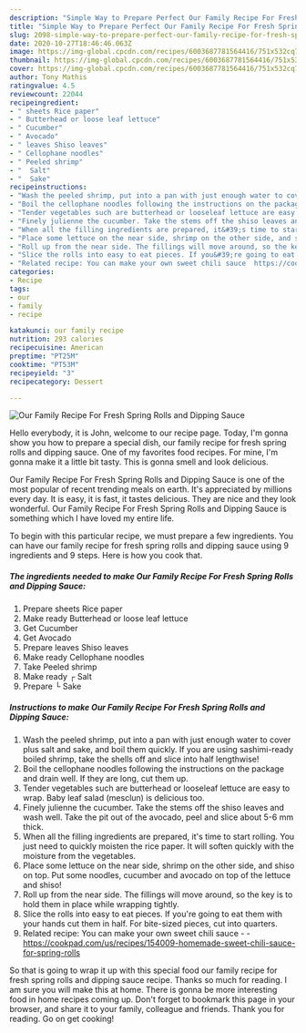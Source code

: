 ```yaml
---
description: "Simple Way to Prepare Perfect Our Family Recipe For Fresh Spring Rolls and Dipping Sauce"
title: "Simple Way to Prepare Perfect Our Family Recipe For Fresh Spring Rolls and Dipping Sauce"
slug: 2098-simple-way-to-prepare-perfect-our-family-recipe-for-fresh-spring-rolls-and-dipping-sauce
date: 2020-10-27T18:46:46.063Z
image: https://img-global.cpcdn.com/recipes/6003687781564416/751x532cq70/our-family-recipe-for-fresh-spring-rolls-and-dipping-sauce-recipe-main-photo.jpg
thumbnail: https://img-global.cpcdn.com/recipes/6003687781564416/751x532cq70/our-family-recipe-for-fresh-spring-rolls-and-dipping-sauce-recipe-main-photo.jpg
cover: https://img-global.cpcdn.com/recipes/6003687781564416/751x532cq70/our-family-recipe-for-fresh-spring-rolls-and-dipping-sauce-recipe-main-photo.jpg
author: Tony Mathis
ratingvalue: 4.5
reviewcount: 22044
recipeingredient:
- " sheets Rice paper"
- " Butterhead or loose leaf lettuce"
- " Cucumber"
- " Avocado"
- " leaves Shiso leaves"
- " Cellophane noodles"
- " Peeled shrimp"
- "  Salt"
- "  Sake"
recipeinstructions:
- "Wash the peeled shrimp, put into a pan with just enough water to cover plus salt and sake, and boil them quickly. If you are using sashimi-ready boiled shrimp, take the shells off and slice into half lengthwise!"
- "Boil the cellophane noodles following the instructions on the package and drain well. If they are long, cut them up."
- "Tender vegetables such are butterhead or looseleaf lettuce are easy to wrap. Baby leaf salad (mesclun) is delicious too."
- "Finely julienne the cucumber. Take the stems off the shiso leaves and wash well. Take the pit out of the avocado, peel and slice about 5-6 mm thick."
- "When all the filling ingredients are prepared, it&#39;s time to start rolling. You just need to quickly moisten the rice paper. It will soften quickly with the moisture from the vegetables."
- "Place some lettuce on the near side, shrimp on the other side, and shiso on top. Put some noodles, cucumber and avocado on top of the lettuce and shiso!"
- "Roll up from the near side. The fillings will move around, so the key is to hold them in place while wrapping tightly."
- "Slice the rolls into easy to eat pieces. If you&#39;re going to eat them with your hands cut them in half. For bite-sized pieces, cut into quarters."
- "Related recipe: You can make your own sweet chili sauce  https://cookpad.com/us/recipes/154009-homemade-sweet-chili-sauce-for-spring-rolls"
categories:
- Recipe
tags:
- our
- family
- recipe

katakunci: our family recipe 
nutrition: 293 calories
recipecuisine: American
preptime: "PT25M"
cooktime: "PT53M"
recipeyield: "3"
recipecategory: Dessert

---
```



![Our Family Recipe For Fresh Spring Rolls and Dipping Sauce](https://img-global.cpcdn.com/recipes/6003687781564416/751x532cq70/our-family-recipe-for-fresh-spring-rolls-and-dipping-sauce-recipe-main-photo.jpg)

Hello everybody, it is John, welcome to our recipe page. Today, I'm gonna show you how to prepare a special dish, our family recipe for fresh spring rolls and dipping sauce. One of my favorites food recipes. For mine, I'm gonna make it a little bit tasty. This is gonna smell and look delicious.



Our Family Recipe For Fresh Spring Rolls and Dipping Sauce is one of the most popular of recent trending meals on earth. It's appreciated by millions every day. It is easy, it is fast, it tastes delicious. They are nice and they look wonderful. Our Family Recipe For Fresh Spring Rolls and Dipping Sauce is something which I have loved my entire life.


To begin with this particular recipe, we must prepare a few ingredients. You can have our family recipe for fresh spring rolls and dipping sauce using 9 ingredients and 9 steps. Here is how you cook that.

<!--inarticleads1-->

##### The ingredients needed to make Our Family Recipe For Fresh Spring Rolls and Dipping Sauce:

1. Prepare  sheets Rice paper
1. Make ready  Butterhead or loose leaf lettuce
1. Get  Cucumber
1. Get  Avocado
1. Prepare  leaves Shiso leaves
1. Make ready  Cellophane noodles
1. Take  Peeled shrimp
1. Make ready  ┌ Salt
1. Prepare  └ Sake




<!--inarticleads2-->

##### Instructions to make Our Family Recipe For Fresh Spring Rolls and Dipping Sauce:

1. Wash the peeled shrimp, put into a pan with just enough water to cover plus salt and sake, and boil them quickly. If you are using sashimi-ready boiled shrimp, take the shells off and slice into half lengthwise!
1. Boil the cellophane noodles following the instructions on the package and drain well. If they are long, cut them up.
1. Tender vegetables such are butterhead or looseleaf lettuce are easy to wrap. Baby leaf salad (mesclun) is delicious too.
1. Finely julienne the cucumber. Take the stems off the shiso leaves and wash well. Take the pit out of the avocado, peel and slice about 5-6 mm thick.
1. When all the filling ingredients are prepared, it&#39;s time to start rolling. You just need to quickly moisten the rice paper. It will soften quickly with the moisture from the vegetables.
1. Place some lettuce on the near side, shrimp on the other side, and shiso on top. Put some noodles, cucumber and avocado on top of the lettuce and shiso!
1. Roll up from the near side. The fillings will move around, so the key is to hold them in place while wrapping tightly.
1. Slice the rolls into easy to eat pieces. If you&#39;re going to eat them with your hands cut them in half. For bite-sized pieces, cut into quarters.
1. Related recipe: You can make your own sweet chili sauce -  - https://cookpad.com/us/recipes/154009-homemade-sweet-chili-sauce-for-spring-rolls




So that is going to wrap it up with this special food our family recipe for fresh spring rolls and dipping sauce recipe. Thanks so much for reading. I am sure you will make this at home. There is gonna be more interesting food in home recipes coming up. Don't forget to bookmark this page in your browser, and share it to your family, colleague and friends. Thank you for reading. Go on get cooking!
